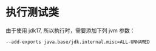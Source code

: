 # 执行测试类

由于使用 jdk17, 所以执行时，需要添加下列 jvm 参数：

```shell
--add-exports java.base/jdk.internal.misc=ALL-UNNAMED
```